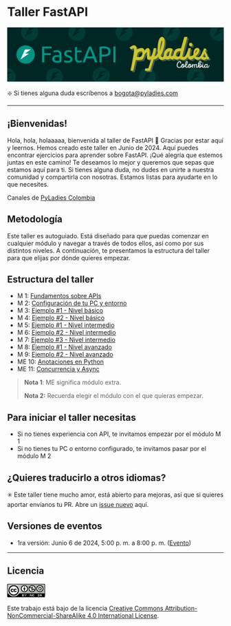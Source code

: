 # **Taller FastAPI**

![Banner.png](./media/Banner.png)

❇️ Si tienes alguna duda escríbenos a [bogota@pyladies.com](mailto:bogota@pyladies.com) 

---

## ¡Bienvenidas!

Hola, hola, holaaaaa, bienvenida al taller de FastAPI 🎉 Gracias por estar aquí y leernos. Hemos creado este taller en Junio de 2024. Aquí puedes encontrar ejercicios para aprender sobre FastAPI. ¡Qué alegría que estemos juntas en este camino! Te deseamos lo mejor y queremos que sepas que estamos aquí para ti. Si tienes alguna duda, no dudes en unirte a nuestra comunidad y compartirla con nosotras. Estamos listas para ayudarte en lo que necesites. 

Canales de [PyLadies Colombia](https://linktr.ee/pyladies_co)


## Metodología

Este taller es autoguiado. Está diseñado para que puedas comenzar en cualquier módulo y navegar a través de todos ellos, así como por sus distintos niveles. A continuación, te presentamos la estructura del taller para que elijas por dónde quieres empezar.

## Estructura del taller

- M 1: [Fundamentos sobre APIs](../M%201/guia-modulo1.md)
- M 2: [Configuración de tu PC y entorno](../M%202/guia-modulo2.md)
- M 3: [Ejemplo #1 - Nivel básico](../M%203/guia-modulo3.md)
- M 4: [Ejemplo #2 - Nivel básico](../M%204/guia-modulo4.md)
- M 5: [Ejemplo #1 - Nivel intermedio](../M%205/guia-modulo5.md)
- M 6: [Ejemplo #2 - Nivel intermedio](../M%206/guia-modulo6.md)
- M 7: [Ejemplo #3 - Nivel intermedio](../M%207/guia-modulo7.md)
- M 8: [Ejemplo #1 - Nivel avanzado](../M%208/guia-modulo8.md)
- M 9: [Ejemplo #2 - Nivel avanzado](../M%209/guia-modulo9.md)
- ME 10: [Anotaciones en Python](../M%2010/guia-modulo10.md)
- ME 11: [Concurrencia y Async](../M%2011/guia-modulo11.md)

> **Nota 1**: ME significa módulo extra.
> 
> **Nota 2:** Recuerda elegir el módulo con el que quieras empezar.

## **Para iniciar el taller necesitas**

- Si no tienes experiencia con API, te invitamos empezar por el módulo M 1
- Si no tienes tu PC o entorno configurado, te invitamos pasar por el módulo M 2

## ¿Quieres traducirlo a otros idiomas?

✳️ Este taller tiene mucho amor, está abierto para mejoras, así que si quieres aportar envíanos tu PR.  Abre un [issue nuevo](https://github.com/pyladies-colombia/fastapi/issues/new) aquí. 

## Versiones de eventos

- 1ra versión: Junio 6 de 2024, 5:00 p. m. a 8:00 p. m. ([Evento](https://www.instagram.com/p/C7mMc58A_zc/))

---

## **Licencia**

![License.png](./media/License.png)

Este trabajo está bajo de la licencia [Creative Commons Attribution-NonCommercial-ShareAlike 4.0 International License](http://creativecommons.org/licenses/by-nc-sa/4.0/).
